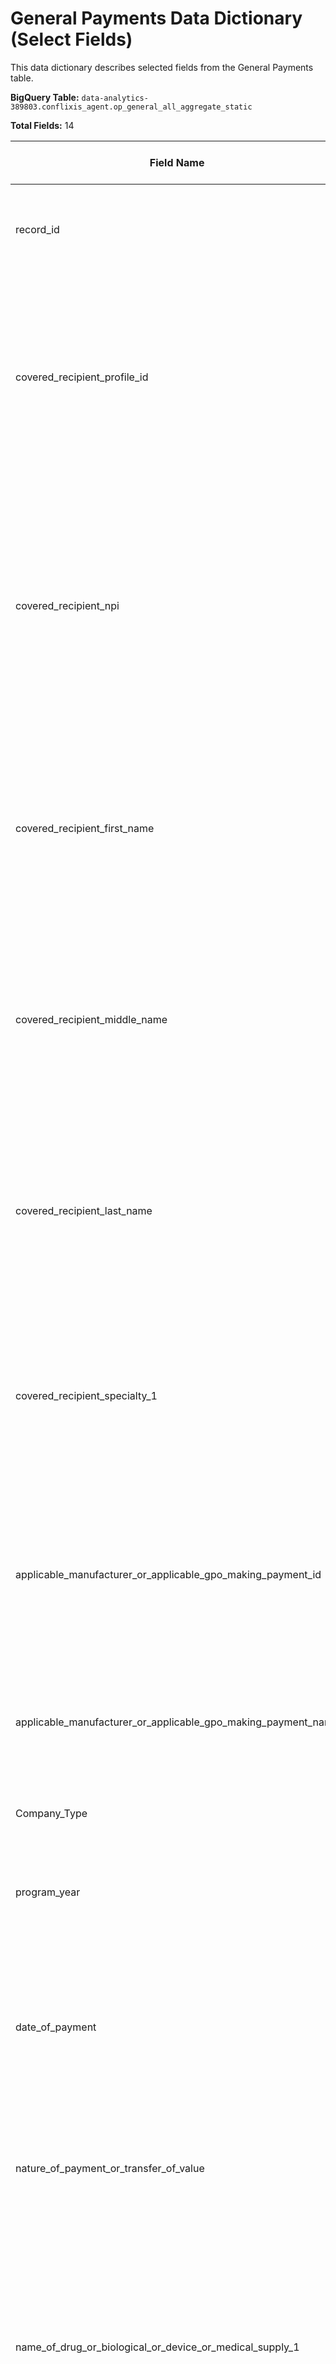 # General Payments Data Dictionary (Select Fields)

This data dictionary describes selected fields from the General Payments table.

**BigQuery Table:** `data-analytics-389803.conflixis_agent.op_general_all_aggregate_static`

**Total Fields:** 14

| Field Name | Description | Sample Data | BigQuery Data Type |
|------------|-------------|-------------|-------------------|
| record_id | System-assigned identifier to the general transaction at the time of submission | 100000000241 | INTEGER |
| covered_recipient_profile_id | System generated unique identifier for covered recipient physician or covered recipient non-physician practitioner profile receiving the payment or other transfer of value. | 1000000378 | INTEGER |
| covered_recipient_npi | National Provider Identifier is a unique identification number for covered recipient physician or covered recipient non-physician practitioner (and not the NPI of a group the physician/non-physician practitioner belongs to). | 2495351826 | INTEGER |
| covered_recipient_first_name | First name of the covered recipient physician or covered recipient non-physician practitioner receiving the payment or transfer of value, as reported by the submitting entity. | John | STRING |
| covered_recipient_middle_name | Middle name of the covered recipient physician or covered recipient non-physician practitioner receiving the payment or transfer of value, as reported by the submitting entity. | A | STRING |
| covered_recipient_last_name | Last name of the covered recipient physician or covered recipient non-physician practitioner receiving the payment or transfer of value, as reported by the submitting entity. | Smith | STRING |
| covered_recipient_specialty_1 | Physician's or non-physician practitioner's specialty chosen from the standardized "provider taxonomy" code list. Note: OP began accepting this field in PY2021. | Allopathic & Osteopathic Physicians\|Obst etrics & Gynecology | STRING |
| applicable_manufacturer_or_applicable_gpo_making_payment_id | System generated unique identifier of the Applicable Manufacturer or Applicable Group Purchasing Organization (GPO) Making a payment or other transfer of value | 1000000049 | STRING |
| applicable_manufacturer_or_applicable_gpo_making_payment_name | The textual proper name of the applicable manufacturer or applicable GPO making the payment or other transfer of value | ABCDE Manufacturing | STRING |
| Company_Type | Whether the Manufacturer is a drug or device company | Drug | STRING |
| program_year | The year in which the payment occurred, as reported by submitting entity. | 2016 | INTEGER |
| date_of_payment | If a singular payment, then this is the actual date the payment was issued; if a series of payments or an aggregated set of payments, this is the date of the first payment. | 05/15/2016 | DATE |
| nature_of_payment_or_transfer_of_value | The nature of payment used to pay the covered recipient or to make the transfer of value. | Consulting Fee | STRING |
| name_of_drug_or_biological_or_device_or_medical_supply_1 | The marketed name of the drug, device, biological, or medical supply. May report the marketed name of up to five products (drugs, devices, biologicals, or medical supplies) associated with the payment or other transfer of value. | Sample Drug 1 | STRING |
| total_amount_of_payment_usdollars | U.S. dollar amount of payment or other transfer of value to the recipient (manufacturer must convert to dollar currency if necessary) | 1978.00 | INTEGER |